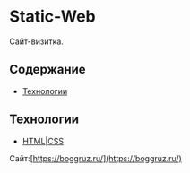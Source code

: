 # Static-Web
Сайт-визитка.

## Содержание
- [Технологии](#технологии)

## Технологии
- [HTML|CSS](https://htmlbook.ru/)

Сайт:[https://boggruz.ru/](https://boggruz.ru/)

